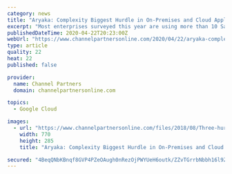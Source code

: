 ```yaml
---
category: news
title: "Aryaka: Complexity Biggest Hurdle in On-Premises and Cloud Applications"
excerpt: "Most enterprises surveyed this year are using more than 10 SaaS applications, 51% in 2020 versus 23% in 2019. In terms of where these SaaS apps are hosted, it’s a multi-cloud world, with AWS, Azure, Google, IBM, Oracle and Alibaba Cloud all well represented. Enterprises are continuing to increase the number of applications deployed."
publishedDateTime: 2020-04-22T20:23:00Z
webUrl: "https://www.channelpartnersonline.com/2020/04/22/aryaka-complexity-biggest-hurdle-in-on-premises-and-cloud-applications/"
type: article
quality: 22
heat: 22
published: false

provider:
  name: Channel Partners
  domain: channelpartnersonline.com

topics:
  - Google Cloud

images:
  - url: "https://www.channelpartnersonline.com/files/2018/08/Three-hurdles-770x285.jpg"
    width: 770
    height: 285
    title: "Aryaka: Complexity Biggest Hurdle in On-Premises and Cloud Applications"

secured: "4BeqQNbKBnqf8GVP4PZeOAugh0nRezOjPWYUeH6outk/ZZvTGrrbNbbh16l9ZLEPAbeU1G8O3QPBB0N9av5EwnAA/YWkBxwLNpFy9hAQWK+QjgmP2/nSShmMdu2lrDl1MSndDInNw5LcKlc0JP6muQou6j1xYpEB+reDbzCDRkRMvQPp6+9ucK13W2jJzpcXhIkbPOBHSrziZocxu6pfS8MElmEH2d1oujtUnLS/ia0OMV7dET+OclSXM+a7kRvEBFIRHLyz9U2fLMHlvJxb0Pilr0gePgotb0kJLQL4WlIolv/xm1NR9W4pGiU2sq0X;wj5OgXStru8km9N4ZU5EPg=="
---
```


